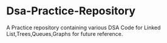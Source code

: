 # Dsa-Practice-Repository
A Practice repository containing various DSA Code for Linked List,Trees,Queues,Graphs for future reference.
